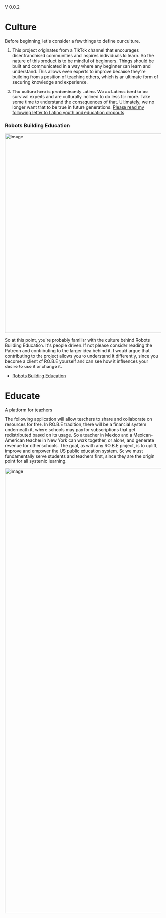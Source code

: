 V 0.0.2

# Culture
Before beginning, let's consider a few things to define our culture. 

1. This project originates from a TikTok channel that encourages disenfranchised communities and inspires individuals to learn. So the nature of this product is to be mindful of beginners. Things should be built and communicated in a way where any beginner can learn and understand. This allows even experts to improve because they're building from a position of teaching others, which is an ultimate form of securing knowledge and experience.

2. The culture here is predominantly Latino. We as Latinos tend to be survival experts and are culturally inclined to do less for more. Take some time to understand the consequences of that. Ultimately, we no longer want that to be true in future generations. [Please read my following letter to Latino youth and education dropouts](https://res.cloudinary.com/eduprojectsil/image/upload/v1665596886/A_Letter_To_You_3_gyhikq.pdf)

### Robots Building Education
<img width="646" alt="image" src="https://user-images.githubusercontent.com/65219666/194991090-b500df98-a95b-4530-9314-1e3e4245738f.png">

So at this point, you're probably familiar with the culture behind Robots Building Education. It's people driven.
If not please consider reading the Patreon and contributing to the larger idea behind it. I would argue that contributing to the project allows you to understand it differently, since you become a client of RO.B.E yourself and can see how it influences your desire to use it or change it.

- [Robots Building Education](https://www.patreon.com/RobotsBuildingEducation)



# Educate
A platform for teachers

The following application will allow teachers to share and collaborate on resources for free. In RO.B.E tradition, there will be a financial system underneath it, where schools may pay for subscriptions that get redistributed based on its usage. So a teacher in Mexico and a Mexican-American teacher in New York can work together, or alone, and generate revenue for other schools.
The goal, as with any RO.B.E project, is to uplift, improve and empower the US public education system. So we must fundamentally serve students and teachers first, since they are the origin point for all systemic learning.

<img width="1439" alt="image" src="https://user-images.githubusercontent.com/65219666/194991372-50b6c6e3-d5f7-4034-8b84-9232080a0d06.png">





